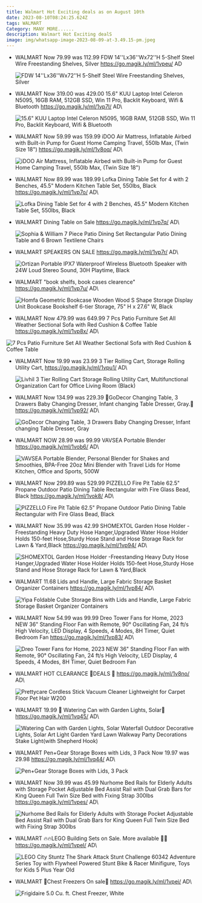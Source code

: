 ```yaml
---
title: Walmart Hot Exciting deals as on August 10th
date: 2023-08-10T08:24:25.624Z
tags: WALMART
Category: MANY MORE......
description: Walmart Hot Exciting dealS
image: img/whatsapp-image-2023-08-09-at-3.49.15-pm.jpeg
---
```

* WALMART
  Now 79.99 was 112.99
  FDW 14''Lx36''Wx72''H 5-Shelf Steel Wire Freestanding Shelves, Silver
  https://go.magik.ly/ml/1vpeu/
  AD

  <!--StartFragment-->

  ![FDW 14''Lx36''Wx72''H 5-Shelf Steel Wire Freestanding Shelves, Silver](https://i5.walmartimages.com/asr/c63b93f9-be47-4989-a3ea-0fc394d87a98.01929a2f087a24da2724ae3cfced7299.jpeg?odnHeight=2000&odnWidth=2000&odnBg=FFFFFF)

  <!--EndFragment-->
* WALMART
  Now 319.00 was 429.00
  15.6" KUU Laptop Intel Celeron N5095, 16GB RAM, 512GB SSD, Win 11 Pro, Backlit Keyboard, Wifi & Bluetooth
  https://go.magik.ly/ml/1vp7l/
  AD\
  <!--StartFragment-->

  ![15.6" KUU Laptop Intel Celeron N5095, 16GB RAM, 512GB SSD, Win 11 Pro, Backlit Keyboard, Wifi & Bluetooth](https://i5.walmartimages.com/seo/15-6-KUU-Laptop-Intel-Celeron-N5095-16GB-RAM-512GB-SSD-Win-11-Pro-Backlit-Keyboard-Wifi-Bluetooth_c7bd1af3-c103-4d73-a9fd-5835fe0ff76a.d11041860b24a9e288796b8c2dcdce1a.jpeg?odnHeight=2000&odnWidth=2000&odnBg=FFFFFF)

  <!--EndFragment-->
* WALMART
  Now 59.99 was 159.99
  iDOO Air Mattress, Inflatable Airbed with Built-in Pump for Guest Home Camping Travel, 550lb Max, (Twin Size 18")
  https://go.magik.ly/ml/1v8oq/
  AD\
  <!--StartFragment-->

  ![iDOO Air Mattress, Inflatable Airbed with Built-in Pump for Guest Home Camping Travel, 550lb Max, (Twin Size 18")](https://i5.walmartimages.com/asr/bab160ea-0c12-49c5-bbfb-f0efe58980d8.2a1195355b95c98685c202b1457fc5ac.jpeg?odnHeight=768&odnWidth=768&odnBg=FFFFFF)

  <!--EndFragment-->
* WALMART
  Now 89.99 was 189.99
  Lofka Dining Table Set for 4 with 2 Benches, 45.5" Modern Kitchen Table Set, 550lbs, Black
  https://go.magik.ly/ml/1vp7o/
  AD\
  <!--StartFragment-->

  ![Lofka Dining Table Set for 4 with 2 Benches, 45.5" Modern Kitchen Table Set, 550lbs, Black](https://i5.walmartimages.com/asr/fe1b04f0-bdd6-42ec-ad0a-5e13e964fad2.fde3c79abb395c1f24a6f551ddc6ea00.jpeg?odnHeight=768&odnWidth=768&odnBg=FFFFFF)

  <!--EndFragment-->
* WALMART
  Dining Table on Sale
  https://go.magik.ly/ml/1vp7q/
  AD\
  <!--StartFragment-->

  ![Sophia & William 7 Piece Patio Dining Set Rectangular Patio Dining Table and 6 Brown Textilene Chairs](https://i5.walmartimages.com/asr/a8987c1a-4e95-4839-b905-01ba954784e8.62d8e89c4b33d4502c61aa2853b072a6.jpeg?odnHeight=768&odnWidth=768&odnBg=FFFFFF)

  <!--EndFragment-->
* WALMART 
  SPEAKERS ON SALE 
  https://go.magik.ly/ml/1vp7r/
  AD\
  <!--StartFragment-->

  ![Ortizan Portable IPX7 Waterproof Wireless Bluetooth Speaker with 24W Loud Stereo Sound, 30H Playtime, Black](https://i5.walmartimages.com/seo/Ortizan-Portable-IPX7-Waterproof-Wireless-Bluetooth-Speaker-with-24W-Loud-Stereo-Sound-30H-Playtime-Black_7c72def3-43e4-4e10-951a-f9b3514c5467.ce38c5b9233685499cfebcc2fd87622d.png?odnHeight=768&odnWidth=768&odnBg=FFFFFF)

  <!--EndFragment-->
* WALMART 
   "book shelfs, book cases clearence"
  https://go.magik.ly/ml/1vp7u/
  AD\
  <!--StartFragment-->

  ![Homfa Geometric Bookcase Wooden Wood S Shape Storage Display Unit Bookcase Bookshelf 6-tier Storage, 75" H x 27.6" W, Black](https://i5.walmartimages.com/seo/Homfa-Geometric-Bookcase-Wooden-Wood-S-Shape-Storage-Display-Unit-Bookcase-Bookshelf-6-tier-Storage-75-H-x-27-6-W-Black_12a15492-4dcd-40ce-8bb3-b973b6ad9293.b1cbeab4ed14a92422f45d03d6027796.jpeg?odnHeight=768&odnWidth=768&odnBg=FFFFFF)

  <!--EndFragment-->
*  WALMART 
  Now 479.99 was 649.99
  7 Pcs Patio Furniture Set All Weather Sectional Sofa with Red Cushion & Coffee Table
  https://go.magik.ly/ml/1vp8x/
  AD\
  <!--StartFragment-->

  ![7 Pcs Patio Furniture Set All Weather Sectional Sofa with Red Cushion & Coffee Table](https://i5.walmartimages.com/asr/ce8ad5e0-cabb-469f-b688-f397ddba700e.d89d11f54d3ec462f7f1b13114798540.png?odnHeight=612&odnWidth=612&odnBg=FFFFFF)

  <!--EndFragment-->
* WALMART 
  Now 19.99 was 23.99
  3 Tier Rolling Cart, Storage Rolling Utility Cart,
  https://go.magik.ly/ml/1vpu1/
  AD\
  <!--StartFragment-->

  ![Livhil 3 Tier Rolling Cart Storage Rolling Utility Cart, Multifunctional Organization Cart for Office Living Room (Black)](https://i5.walmartimages.com/asr/007e2f06-a716-4d78-a464-790cdaf253f0.ffcd09f1ec1936eb7dfe136e4a562c93.jpeg?odnHeight=768&odnWidth=768&odnBg=FFFFFF)

  <!--EndFragment-->
* WALMART 
  Now 134.99 was 229.39
  🎀GoDecor Changing Table, 3 Drawers Baby Changing Dresser, Infant changing Table Dresser, Gray.🎀
  https://go.magik.ly/ml/1vp92/
  AD\
  <!--StartFragment-->

  ![GoDecor Changing Table, 3 Drawers Baby Changing Dresser, Infant changing Table Dresser, Gray](https://i5.walmartimages.com/seo/GoDecor-Changing-Table-3-Drawers-Baby-Changing-Dresser-Infant-changing-Table-Dresser-Gray_4831e562-ca4e-4b44-a7f7-d40a50cf8d7e.fd994ce59655fe6dac92cc7a6d4c300b.jpeg?odnHeight=2000&odnWidth=2000&odnBg=FFFFFF)

  <!--EndFragment-->
* WALMART 
  NOW  28.99 was 99.99
   VAVSEA Portable Blender
  https://go.magik.ly/ml/1vob6/
  AD\
  <!--StartFragment-->

  ![VAVSEA Portable Blender, Personal Blender for Shakes and Smoothies, BPA-Free 20oz Mini Blender with Travel Lids  for Home Kitchen, Office and Sports, 500W](https://i5.walmartimages.com/seo/VAVSEA-Portable-Blender-Personal-Blender-Shakes-Smoothies-BPA-Free-20oz-Mini-Travel-Lids-Home-Kitchen-Office-Sports-500W_5bd8bd4e-1f2b-4c40-a972-cc41efda9b4c.a82ddb483fcbb53dc09ff7ea455ca2e5.jpeg?odnHeight=2000&odnWidth=2000&odnBg=FFFFFF)

  <!--EndFragment-->
* WALMART
  Now 299.89 was 529.99
  PIZZELLO Fire Pit Table 62.5" Propane Outdoor Patio Dining Table Rectangular with Fire Glass Bead, Black
  https://go.magik.ly/ml/1vok8/
  AD\
  <!--StartFragment-->

  ![PIZZELLO Fire Pit Table 62.5" Propane Outdoor Patio Dining Table Rectangular with Fire Glass Bead, Black](https://i5.walmartimages.com/asr/20c88174-637d-4b9a-9b7d-6750ac76965a.02e65ba9e23c83f1bfb970156b7c9a48.jpeg?odnHeight=768&odnWidth=768&odnBg=FFFFFF)

  <!--EndFragment-->
* WALMART
  Now 35.99 was 42.99
  SHOMEXTOL Garden Hose Holder -Freestanding Heavy Duty Hose Hanger,Upgraded Water Hose Holder Holds 150-feet Hose,Sturdy Hose Stand and Hose Storage Rack for Lawn & Yard,Black
  https://go.magik.ly/ml/1vp94/
  AD\
  <!--StartFragment-->

  ![SHOMEXTOL Garden Hose Holder -Freestanding Heavy Duty Hose Hanger,Upgraded Water Hose Holder Holds 150-feet Hose,Sturdy Hose Stand and Hose Storage Rack for Lawn & Yard,Black](https://i5.walmartimages.com/asr/d3457279-5d9c-4dd9-9d1b-f5264ab10e77.ffe1f24f3b8ce8832015e4a5bf318d80.jpeg?odnHeight=2000&odnWidth=2000&odnBg=FFFFFF)

  <!--EndFragment-->
* WALMART
  11.68
  Lids and Handle, Large Fabric Storage Basket Organizer Containers
   https://go.magik.ly/ml/1vp84/
  AD\
  <!--StartFragment-->

  ![Yipa Foldable Cube Storage Bins with Lids and Handle, Large Fabric Storage Basket Organizer Containers](https://i5.walmartimages.com/asr/80188ddf-49a8-4581-8b6d-8d4c45973043.54e2a1f3cd517a0689cc9c70d131cd6d.jpeg?odnHeight=768&odnWidth=768&odnBg=FFFFFF)

  <!--EndFragment-->
* WALMART
  Now 54.99 was 99.99
  Dreo Tower Fans for Home, 2023 NEW 36" Standing Floor Fan with Remote, 90° Oscillating Fan, 24 ft/s High Velocity, LED Display, 4 Speeds, 4 Modes, 8H Timer, Quiet Bedroom Fan
  https://go.magik.ly/ml/1vp83/
  AD\
  <!--StartFragment-->

  ![Dreo Tower Fans for Home, 2023 NEW 36" Standing Floor Fan with Remote, 90° Oscillating Fan, 24 ft/s High Velocity, LED Display, 4 Speeds, 4 Modes, 8H Timer, Quiet Bedroom Fan](https://i5.walmartimages.com/seo/Dreo-Tower-Fans-Home-2023-NEW-36-Standing-Floor-Fan-Remote-90-Oscillating-Fan-24-ft-s-High-Velocity-LED-Display-4-Speeds-Modes-8H-Timer-Quiet-Bedroom_3321fca3-9564-4698-b05b-24c6d2243777.0266cc5eaf9249d42f2761f2109b40ab.jpeg?odnHeight=2000&odnWidth=2000&odnBg=FFFFFF)

  <!--EndFragment-->
* WALMART
  HOT CLEARANCE 
  🎀DEALS 🎀
  https://go.magik.ly/ml/1v8no/
  AD\
  <!--StartFragment-->

  ![Prettycare Cordless Stick Vacuum Cleaner Lightweight for Carpet Floor Pet Hair W200](https://i5.walmartimages.com/seo/Prettycare-Cordless-Stick-Vacuum-Cleaner-Lightweight-for-Carpet-Floor-Pet-Hair-W200_f475d70c-2781-4257-9287-1d2ec3ddf191.d63de166122540a585f3a8342077ccd8.jpeg?odnHeight=2000&odnWidth=2000&odnBg=FFFFFF)

  <!--EndFragment-->
* WALMART
  19.99
    🌟 Watering Can with Garden Lights, Solar🌟
  https://go.magik.ly/ml/1vq45/
  AD\
  <!--StartFragment-->

  ![Watering Can with Garden Lights, Solar Waterfall Outdoor Decorative Lights, Solar Art Light Garden Yard Lawn Walkway Party Decorations Stake Light(with Shepherd Hook)](https://i5.walmartimages.com/seo/Watering-Can-Garden-Lights-Solar-Waterfall-Outdoor-Decorative-Art-Light-Yard-Lawn-Walkway-Party-Decorations-Stake-Light-with-Shepherd-Hook_09e42a79-3a63-4a5d-b307-79226cf70cb5.3e454409db789c38595415b9bb4ac4c9.jpeg?odnHeight=2000&odnWidth=2000&odnBg=FFFFFF)

  <!--EndFragment-->
* WALMART
  Pen+Gear Storage Boxes with Lids, 3 Pack
  Now 19.97 was 29.98
  https://go.magik.ly/ml/1vq44/
  AD\
  <!--StartFragment-->

  ![Pen+Gear Storage Boxes with Lids, 3 Pack](https://i5.walmartimages.com/seo/Pen-Gear-Storage-Boxes-with-Lids-3-Pack_56b79a6d-e9c0-43b2-9050-8e1fe05492c0.9a351b825db6fd8b1ac5995236af5750.jpeg?odnHeight=2000&odnWidth=2000&odnBg=FFFFFF)

  <!--EndFragment-->
* WALMART
  Now 39.99 was 45.99
  Nurhome Bed Rails for Elderly Adults with Storage Pocket Adjustable Bed Assist Rail with Dual Grab Bars for King Queen Full Twin Size Bed with Fixing Strap 300lbs
  https://go.magik.ly/ml/1vpes/
  AD\
  <!--StartFragment-->

  ![Nurhome Bed Rails for Elderly Adults with Storage Pocket Adjustable Bed Assist Rail with Dual Grab Bars for King Queen Full Twin Size Bed with Fixing Strap 300lbs](https://i5.walmartimages.com/asr/a87025e2-b696-4087-8c5a-f111251050f2.821fc717bb8a8f14b3738c506f2d1a54.jpeg?odnHeight=2000&odnWidth=2000&odnBg=FFFFFF)

  <!--EndFragment-->
* WALMART
  🔥🔥LEGO Building Sets on Sale. More available 🤩🤩 
  https://go.magik.ly/ml/1vpel/
  AD\
  <!--StartFragment-->

  ![LEGO City Stuntz The Shark Attack Stunt Challenge 60342 Adventure Series Toy with Flywheel Powered Stunt Bike & Racer Minifigure, Toys for Kids 5 Plus Year Old](https://i5.walmartimages.com/seo/LEGO-City-Stuntz-The-Shark-Attack-Stunt-Challenge-60342-Adventure-Series-Toy-Flywheel-Powered-Bike-Racer-Minifigure-Toys-Kids-5-Plus-Year-Old_50b176e0-9f73-4c7f-8a2b-bc5387af6381.c719cd34eb7dd0ecf0d601226d282b46.jpeg?odnHeight=768&odnWidth=768&odnBg=FFFFFF)

  <!--EndFragment-->
* WALMART
   🌟Chest Freezers On sale🌟
  https://go.magik.ly/ml/1vpei/
  AD\
  <!--StartFragment-->

  ![Frigidaire 5.0 Cu. ft. Chest Freezer, White](https://i5.walmartimages.com/seo/Frigidaire-5-0-Cu-ft-Chest-Freezer-White_5741f11b-9a97-4580-a742-5591718a2099.a94221db15db0a1070c715355d0b1fb2.jpeg?odnHeight=612&odnWidth=612&odnBg=FFFFFF)

  <!--EndFragment-->